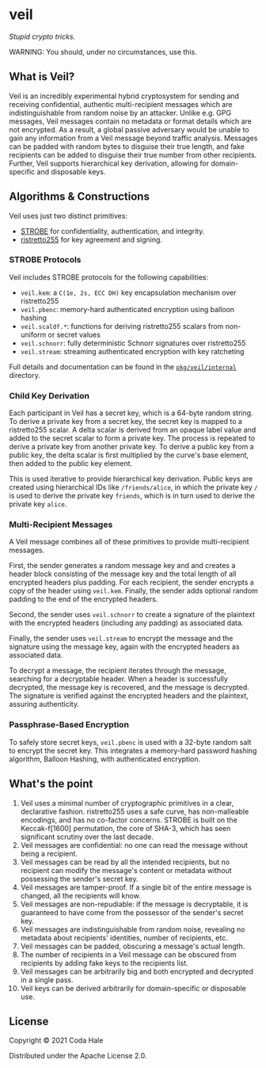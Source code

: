 # veil

_Stupid crypto tricks._

WARNING: You should, under no circumstances, use this.

## What is Veil?

Veil is an incredibly experimental hybrid cryptosystem for sending and receiving confidential,
authentic multi-recipient messages which are indistinguishable from random noise by an attacker.
Unlike e.g. GPG messages, Veil messages contain no metadata or format details which are not
encrypted. As a result, a global passive adversary would be unable to gain any information from a
Veil message beyond traffic analysis. Messages can be padded with random bytes to disguise their
true length, and fake recipients can be added to disguise their true number from other recipients.
Further, Veil supports hierarchical key derivation, allowing for domain-specific and disposable
keys.

## Algorithms & Constructions

Veil uses just two distinct primitives:

* [STROBE](https://strobe.sourceforge.io) for confidentiality, authentication, and integrity.
* [ristretto255](https://ristretto.group) for key agreement and signing.

### STROBE Protocols

Veil includes STROBE protocols for the following capabilities:

* `veil.kem`: a `C(1e, 2s, ECC DH)` key encapsulation mechanism over ristretto255
* `veil.pbenc`: memory-hard authenticated encryption using balloon hashing
* `veil.scaldf.*`: functions for deriving ristretto255 scalars from non-uniform or secret values
* `veil.schnorr`: fully deterministic Schnorr signatures over ristretto255
* `veil.stream`: streaming authenticated encryption with key ratcheting

Full details and documentation can be found in the 
[`pkg/veil/internal`](https://github.com/codahale/veil/tree/main/pkg/veil/internal) directory.

### Child Key Derivation

Each participant in Veil has a secret key, which is a 64-byte random string. To derive a private key
from a secret key, the secret key is mapped to a ristretto255 scalar. A delta scalar is derived from
an opaque label value and added to the secret scalar to form a private key. The process is repeated
to derive a private key from another private key. To derive a public key from a public key, the
delta scalar is first multiplied by the curve's base element, then added to the public key element.

This is used iterative to provide hierarchical key derivation. Public keys are created using
hierarchical IDs like `/friends/alice`, in which the private key `/` is used to derive the private
key `friends`, which is in turn used to derive the private key `alice`.

### Multi-Recipient Messages

A Veil message combines all of these primitives to provide multi-recipient messages.

First, the sender generates a random message key and and creates a header block consisting of the
message key and the total length of all encrypted headers plus padding. For each recipient, the
sender encrypts a copy of the header using `veil.kem`. Finally, the sender adds optional random
padding to the end of the encrypted headers.

Second, the sender uses `veil.schnorr` to create a signature of the plaintext with the encrypted
headers (including any padding) as associated data.

Finally, the sender uses `veil.stream` to encrypt the message and the signature using the
message key, again with the encrypted headers as associated data.

To decrypt a message, the recipient iterates through the message, searching for a decryptable
header. When a header is successfully decrypted, the message key is recovered, and the message is
decrypted. The signature is verified against the encrypted headers and the plaintext, assuring
authenticity.

### Passphrase-Based Encryption

To safely store secret keys, `veil.pbenc` is used with a 32-byte random salt to encrypt the secret
key. This integrates a memory-hard password hashing algorithm, Balloon Hashing, with authenticated
encryption.

## What's the point

1. Veil uses a minimal number of cryptographic primitives in a clear, declarative fashion.
   ristretto255 uses a safe curve, has non-malleable encodings, and has no co-factor concerns.
   STROBE is built on the Keccak-f\[1600\] permutation, the core of SHA-3, which has seen
   significant scrutiny over the last decade.
2. Veil messages are confidential: no one can read the message without being a recipient.
3. Veil messages can be read by all the intended recipients, but no recipient can modify the
   message's content or metadata without possessing the sender's secret key.
4. Veil messages are tamper-proof. If a single bit of the entire message is changed, all the
   recipients will know.
5. Veil messages are non-repudiable: if the message is decryptable, it is guaranteed to have come
   from the possessor of the sender's secret key.
6. Veil messages are indistinguishable from random noise, revealing no metadata about recipients'
   identities, number of recipients, etc.
7. Veil messages can be padded, obscuring a message's actual length.
8. The number of recipients in a Veil message can be obscured from recipients by adding fake keys
   to the recipients list.
9. Veil messages can be arbitrarily big and both encrypted and decrypted in a single pass.
10. Veil keys can be derived arbitrarily for domain-specific or disposable use.

## License

Copyright © 2021 Coda Hale

Distributed under the Apache License 2.0.
